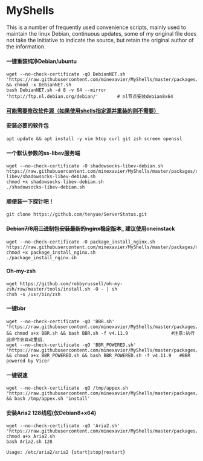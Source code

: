 # MyShells
This is a number of frequently used convenience scripts, mainly used to maintain the linux Debian, continuous updates, some of my original file does not take the initiative to indicate the source, but retain the original author of the information.

#### 一键重装纯净Debian/ubuntu
```
wget --no-check-certificate -qO DebianNET.sh 'https://raw.githubusercontent.com/minexavier/MyShells/master/packages/reloadsystem/DebianNET.sh' && chmod -x DebianNET.sh
bash DebianNET.sh -d 8 -v 64 --mirror 'http://ftp.nl.debian.org/debian/'       # nl节点安装debian8x64
```
#### [可能需要修改软件源（如果使用shells指定源并重装的则不需要）](https://github.com/minexavier/MyShells/blob/master/change_mirror.md)  

#### 安装必要的软件包
```
apt update && apt install -y vim htop curl git zsh screen openssl
```
#### 一个默认参数的ss-libev服务端
```
wget --no-check-certificate -O shadowsocks-libev-debian.sh https://raw.githubusercontent.com/minexavier/MyShells/master/packages/ss-libev/shadowsocks-libev-debian.sh
chmod +x shadowsocks-libev-debian.sh
./shadowsocks-libev-debian.sh
```
#### 顺便装一下探针吧！
```
git clone https://github.com/tenyue/ServerStatus.git
```
#### ~~Debian7/8用二进制包安装最新的nginx稳定版本~~_ 建议使用oneinstack
```
wget --no-check-certificate -O package_install_nginx.sh https://raw.githubusercontent.com/minexavier/MyShells/master/packages/nginx/package_install_nginx.sh
chmod +x package_install_nginx.sh
./package_install_nginx.sh
```
#### Oh-my-zsh
```
wget https://github.com/robbyrussell/oh-my-zsh/raw/master/tools/install.sh -O - | sh
chsh -s /usr/bin/zsh
```
#### 一键bbr
```
wget --no-check-certificate -qO 'BBR.sh' 'https://raw.githubusercontent.com/minexavier/MyShells/master/packages/kernels/BBR.sh' && chmod a+x BBR.sh && bash BBR.sh -f v4.11.9                #注意:执行此命令会自动重启.
wget --no-check-certificate -qO 'BBR_POWERED.sh' 'https://raw.githubusercontent.com/minexavier/MyShells/master/packages/kernels/BBR_POWERED.sh' && chmod a+x BBR_POWERED.sh && bash BBR_POWERED.sh -f v4.11.9   #BBR powered by Vicer
```
#### 一键锐速 
```
wget --no-check-certificate -qO /tmp/appex.sh "https://raw.githubusercontent.com/minexavier/MyShells/master/packages/kernels/appex.sh" && bash /tmp/appex.sh 'install'
```
#### 安装Aria2 128线程(仅Debian8+x64)
```
wget --no-check-certificate -qO 'Aria2.sh' 'https://raw.githubusercontent.com/minexavier/MyShells/master/packages/aria2/Aria2.sh'
chmod a+x Aria2.sh
bash Aria2.sh 128

Usage: /etc/aria2/aria2 {start|stop|restart}
```